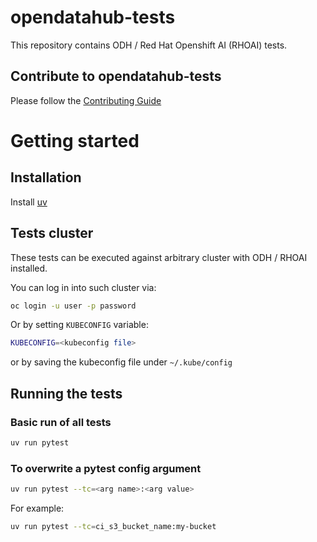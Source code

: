# opendatahub-tests

This repository contains ODH / Red Hat Openshift AI (RHOAI) tests.

## Contribute to opendatahub-tests
Please follow the [Contributing Guide](CONTRIBUTING.md)

# Getting started
## Installation

Install [uv](https://github.com/astral-sh/uv)

## Tests cluster

These tests can be executed against arbitrary cluster with ODH / RHOAI installed.

You can log in into such cluster via:

```bash
oc login -u user -p password
```

Or by setting `KUBECONFIG` variable:

```bash
KUBECONFIG=<kubeconfig file>
```

or by saving the kubeconfig file under `~/.kube/config`

## Running the tests
### Basic run of all tests

```bash
uv run pytest
```

### To overwrite a pytest config argument

```bash
uv run pytest --tc=<arg name>:<arg value>
```

For example:

```bash
uv run pytest --tc=ci_s3_bucket_name:my-bucket
```
